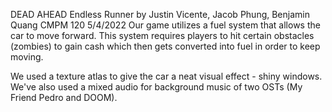 DEAD AHEAD
Endless Runner by Justin Vicente, Jacob Phung, Benjamin Quang
CMPM 120
5/4/2022
Our game utilizes a fuel system that allows the car to move forward. 
This system requires players to hit certain obstacles (zombies) to gain cash which then gets converted into fuel in order to keep moving. 

We used a texture atlas to give the car a neat visual effect - shiny windows. We've also used a mixed audio for background music of two OSTs (My Friend Pedro and DOOM).